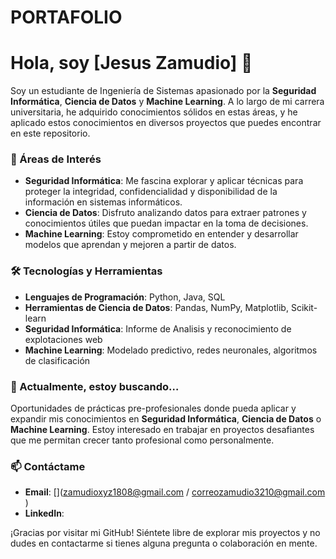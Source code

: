 # PORTAFOLIO

# Hola, soy [Jesus Zamudio] 👋

Soy un estudiante de Ingeniería de Sistemas apasionado por la **Seguridad Informática**, **Ciencia de Datos** y **Machine Learning**. A lo largo de mi carrera universitaria, he adquirido conocimientos 
sólidos en estas áreas, y he aplicado estos conocimientos en diversos proyectos que puedes encontrar en este repositorio.

### 🎯 Áreas de Interés
- **Seguridad Informática**: Me fascina explorar y aplicar técnicas para proteger la integridad, confidencialidad y disponibilidad de la información en sistemas informáticos.
- **Ciencia de Datos**: Disfruto analizando datos para extraer patrones y conocimientos útiles que puedan impactar en la toma de decisiones.
- **Machine Learning**: Estoy comprometido en entender y desarrollar modelos que aprendan y mejoren a partir de datos.

### 🛠️ Tecnologías y Herramientas
- **Lenguajes de Programación**: Python, Java, SQL
- **Herramientas de Ciencia de Datos**: Pandas, NumPy, Matplotlib, Scikit-learn
- **Seguridad Informática**: Informe de Analisis y reconocimiento de explotaciones web 
- **Machine Learning**: Modelado predictivo, redes neuronales, algoritmos de clasificación

### 🌱 Actualmente, estoy buscando…
Oportunidades de prácticas pre-profesionales donde pueda aplicar y expandir mis conocimientos en **Seguridad Informática**, **Ciencia de Datos** o **Machine Learning**. Estoy interesado en trabajar en proyectos desafiantes que me permitan crecer tanto profesional como personalmente.

### 📫 Contáctame
- **Email**: [](zamudioxyz1808@gmail.com / correozamudio3210@gmail.com )
- **LinkedIn**: []( www.linkedin.com/in/jesus-zamudio-martinez-156599260 )

¡Gracias por visitar mi GitHub! Siéntete libre de explorar mis proyectos y no dudes en contactarme si tienes alguna pregunta o colaboración en mente.
